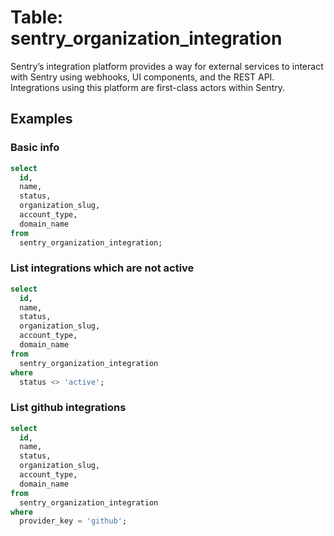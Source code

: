 # Table: sentry_organization_integration

Sentry’s integration platform provides a way for external services to interact with Sentry using webhooks, UI components, and the REST API. Integrations using this platform are first-class actors within Sentry.

## Examples

### Basic info

```sql
select
  id,
  name,
  status,
  organization_slug,
  account_type,
  domain_name
from
  sentry_organization_integration;
```

### List integrations which are not active

```sql
select
  id,
  name,
  status,
  organization_slug,
  account_type,
  domain_name
from
  sentry_organization_integration
where
  status <> 'active';
```

### List github integrations

```sql
select
  id,
  name,
  status,
  organization_slug,
  account_type,
  domain_name
from
  sentry_organization_integration
where
  provider_key = 'github';
```
